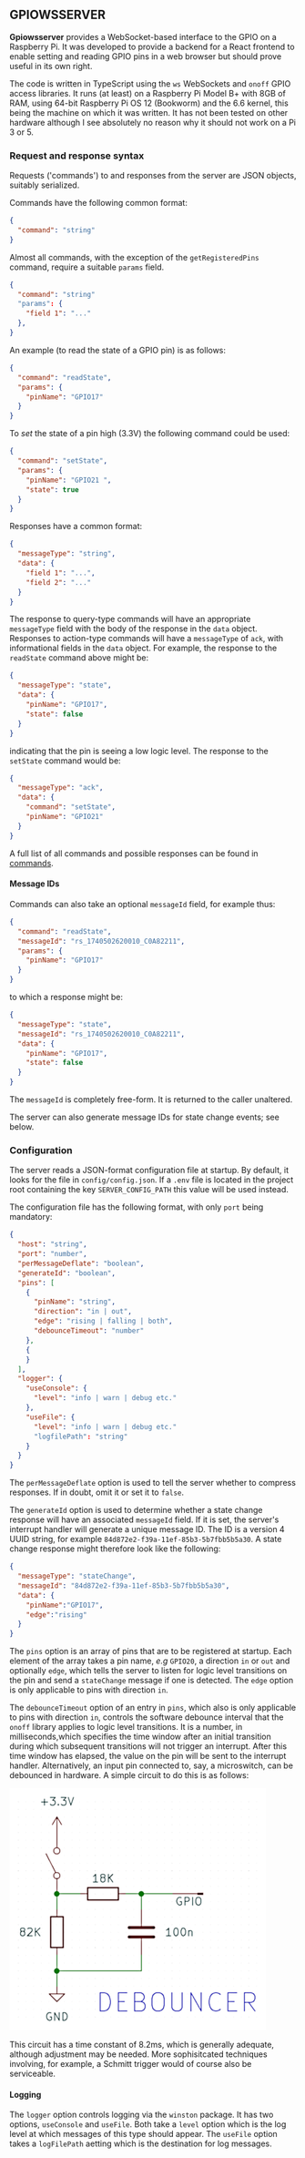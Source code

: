 ## GPIOWSSERVER

**Gpiowsserver** provides a WebSocket-based interface to the GPIO on a Raspberry Pi. It was developed to provide a backend for a React frontend to enable setting and reading GPIO pins in a web browser but should prove useful in its own right.

The code is written in TypeScript using the `ws` WebSockets and `onoff` GPIO access libraries. It runs (at least) on a Raspberry Pi Model B+ with 8GB of RAM, using 64-bit Raspberry Pi OS 12 (Bookworm) and the 6.6 kernel, this being the machine on which it was written. It has not been tested on other hardware although I see absolutely no reason why it should not work on a Pi 3 or 5.

### Request and response syntax

Requests ('commands') to and responses from the server are JSON objects, suitably serialized.

Commands have the following common format:

```json
{
  "command": "string"
}
```

Almost all commands, with the exception of the `getRegisteredPins` command, require a suitable `params` field.

```json
{
  "command": "string"
  "params": {
    "field 1": "..."
  },
}
```

An example (to read the state of a GPIO pin) is as follows:

```json
{
  "command": "readState",
  "params": {
    "pinName": "GPIO17"
  }
}
```

To _set_ the state of a pin high (3.3V) the following command could be used:

```json
{
  "command": "setState",
  "params": {
    "pinName": "GPIO21 ",
    "state": true
  }
}
```

Responses have a common format:

```json
{
  "messageType": "string",
  "data": {
    "field 1": "...",
    "field 2": "..."
  }
}
```

The response to query-type commands will have an appropriate `messageType` field with the body of the response in the `data` object. Responses to action-type commands will have a `messageType` of `ack`, with informational fields in the `data` object. For example, the response to the `readState` command above might be:

```json
{
  "messageType": "state",
  "data": {
    "pinName": "GPIO17",
    "state": false
  }
}
```

indicating that the pin is seeing a low logic level. The response to the `setState` command would be:

```json
{
  "messageType": "ack",
  "data": {
    "command": "setState",
    "pinName": "GPIO21"
  }
}
```

A full list of all commands and possible responses can be found in [commands](docs/commands.md).

#### Message IDs

Commands can also take an optional `messageId` field, for example thus:

```json
{
  "command": "readState",
  "messageId": "rs_1740502620010_C0A82211",
  "params": {
    "pinName": "GPIO17"
  }
}
```

to which a response might be:

```json
{
  "messageType": "state",  
  "messageId": "rs_1740502620010_C0A82211",
  "data": {
    "pinName": "GPIO17",
    "state": false
  }
}
```
The `messageId` is completely free-form. It is returned to the caller unaltered.

The server can also generate message IDs for state change events; see below.

### Configuration

The server reads a JSON-format configuration file at startup. By default, it looks for the file in `config/config.json`. If a `.env` file is located in the project root containing the key `SERVER_CONFIG_PATH` this value will be used instead.

The configuration file has the following format, with only `port` being mandatory:
```json
{
  "host": "string",
  "port": "number",
  "perMessageDeflate": "boolean",
  "generateId": "boolean",
  "pins": [
    {
      "pinName": "string",
      "direction": "in | out",
      "edge": "rising | falling | both",
      "debounceTimeout": "number"
    },
    {
    }
  ],
  "logger": {
    "useConsole": {
      "level": "info | warn | debug etc."
    },
    "useFile": {
      "level": "info | warn | debug etc."
      "logfilePath": "string"
    }
  }
}
```
The `perMessageDeflate` option is used to tell the server whether to compress responses. If in doubt, omit it or set it to `false`.

The `generateId` option is used to determine whether a state change response will have an associated `messageId` field. If it is set, the server's interrupt handler will generate a unique message ID. The ID is a version 4 UUID string, for example `84d872e2-f39a-11ef-85b3-5b7fbb5b5a30`. A state change response might therefore look like the following:

```json
{
  "messageType": "stateChange",
  "messageId": "84d872e2-f39a-11ef-85b3-5b7fbb5b5a30",
  "data": {
    "pinName":"GPIO17",
    "edge":"rising"
  }
}
```

The `pins` option is an array of pins that are to be registered at startup. Each element of the array takes a pin name, *e.g* `GPIO20`, a direction `in` or `out` and optionally `edge`, which tells the server to listen for logic level transitions on the pin and send a `stateChange` message if one is detected. The `edge` option is only applicable to pins with direction `in`.

The `debounceTimeout` option of an entry in `pins`, which also is only applicable to pins with direction `in`, controls the software debounce interval that the `onoff` library applies to logic level transitions. It is a number, in milliseconds,which specifies the time window after an initial transition during which subsequent transitions will not trigger an interrupt. After this time window has elapsed, the value on the pin will be sent to the interrupt handler. Alternatively, an input pin connected to, say, a microswitch, can be debounced in hardware. A simple circuit to do this is as follows:

![Alt text](docs/debounce_pullup_small.png)

This circuit has a time constant of 8.2ms, which is generally adequate, although adjustment may be needed. More sophisitcated techniques involving, for example, a Schmitt trigger would of course also be serviceable.

#### Logging
The `logger` option controls logging via the `winston` package. It has two options, `useConsole` and `useFile`. Both take a `level` option which is the log level at which messages of this type should appear. The `useFile` option takes a `logFilePath` aetting which is the destination for log messages.
